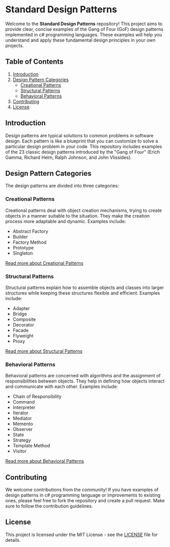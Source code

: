 # Standard Design Patterns

Welcome to the **Standard Design Patterns** repository! This project aims to provide clear, concise examples of the Gang of Four (GoF) design patterns implemented in c# programming languages. These examples will help you understand and apply these fundamental design principles in your own projects.

## Table of Contents

1. [Introduction](#introduction)
2. [Design Pattern Categories](#design-pattern-categories)
    - [Creational Patterns](#creational-patterns)
    - [Structural Patterns](#structural-patterns)
    - [Behavioral Patterns](#behavioral-patterns)
3. [Contributing](#contributing)
4. [License](#license)

## Introduction

Design patterns are typical solutions to common problems in software design. Each pattern is like a blueprint that you can customize to solve a particular design problem in your code. This repository includes examples of the 23 classic design patterns introduced by the "Gang of Four" (Erich Gamma, Richard Helm, Ralph Johnson, and John Vlissides).

## Design Pattern Categories

The design patterns are divided into three categories:

### Creational Patterns

Creational patterns deal with object creation mechanisms, trying to create objects in a manner suitable to the situation. They make the creation process more adaptable and dynamic. Examples include:

- Abstract Factory
- Builder
- Factory Method
- Prototype
- Singleton

[Read more about Creational Patterns](creational-patterns/README.md)

### Structural Patterns

Structural patterns explain how to assemble objects and classes into larger structures while keeping these structures flexible and efficient. Examples include:

- Adapter
- Bridge
- Composite
- Decorator
- Facade
- Flyweight
- Proxy

[Read more about Structural Patterns](structural-patterns/README.md)

### Behavioral Patterns

Behavioral patterns are concerned with algorithms and the assignment of responsibilities between objects. They help in defining how objects interact and communicate with each other. Examples include:

- Chain of Responsibility
- Command
- Interpreter
- Iterator
- Mediator
- Memento
- Observer
- State
- Strategy
- Template Method
- Visitor

[Read more about Behavioral Patterns](behavioral-patterns/README.md)

## Contributing

We welcome contributions from the community! If you have examples of design patterns in c# programming language or improvements to existing ones, please feel free to fork the repository and create a pull request. Make sure to follow the contribution guidelines.

## License

This project is licensed under the MIT License - see the [LICENSE](LICENSE) file for details.
